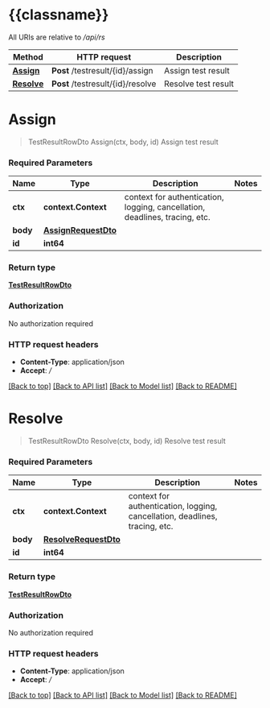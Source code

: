 # {{classname}}

All URIs are relative to */api/rs*

Method | HTTP request | Description
------------- | ------------- | -------------
[**Assign**](TestResultRunControllerApi.md#Assign) | **Post** /testresult/{id}/assign | Assign test result
[**Resolve**](TestResultRunControllerApi.md#Resolve) | **Post** /testresult/{id}/resolve | Resolve test result

# **Assign**
> TestResultRowDto Assign(ctx, body, id)
Assign test result

### Required Parameters

Name | Type | Description  | Notes
------------- | ------------- | ------------- | -------------
 **ctx** | **context.Context** | context for authentication, logging, cancellation, deadlines, tracing, etc.
  **body** | [**AssignRequestDto**](AssignRequestDto.md)|  | 
  **id** | **int64**|  | 

### Return type

[**TestResultRowDto**](TestResultRowDto.md)

### Authorization

No authorization required

### HTTP request headers

 - **Content-Type**: application/json
 - **Accept**: */*

[[Back to top]](#) [[Back to API list]](../README.md#documentation-for-api-endpoints) [[Back to Model list]](../README.md#documentation-for-models) [[Back to README]](../README.md)

# **Resolve**
> TestResultRowDto Resolve(ctx, body, id)
Resolve test result

### Required Parameters

Name | Type | Description  | Notes
------------- | ------------- | ------------- | -------------
 **ctx** | **context.Context** | context for authentication, logging, cancellation, deadlines, tracing, etc.
  **body** | [**ResolveRequestDto**](ResolveRequestDto.md)|  | 
  **id** | **int64**|  | 

### Return type

[**TestResultRowDto**](TestResultRowDto.md)

### Authorization

No authorization required

### HTTP request headers

 - **Content-Type**: application/json
 - **Accept**: */*

[[Back to top]](#) [[Back to API list]](../README.md#documentation-for-api-endpoints) [[Back to Model list]](../README.md#documentation-for-models) [[Back to README]](../README.md)

